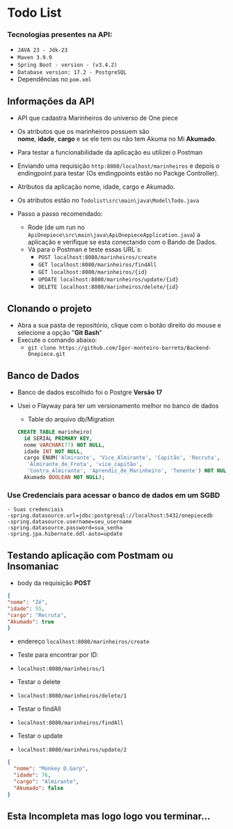 # Todo List

### Tecnologias presentes na API:

- ``JAVA 23 - Jdk-23``
- `Maven 3.9.9`
- ``Spring Boot - version - (v3.4.2) ``
- ``Database version: 17.2 - PostgreSQL``
- Dependências no ``pom.xml`` 


## Informações da API
- API que cadastra Marinheiros do universo de One piece
- Os atributos que os marinheiros possuem são  
**nome**, **idade**, **cargo** e se ele tem ou não tem Akuma no Mi 
**Akumado**.


- Para testar a funcionabilidade da aplicação eu utilizei o Postman
- Enviando uma requisição ``http:8080/localhost/marinheiros`` e depois o endingpoint para testar (Os endingpoints
  estão no Packge Controller).


- Atributos da aplicação nome, idade, cargo e Akumado.
- Os atributos estão no ``Todolist\src\main\java\Model\Todo.java ``

- Passo a passo recomendado:
    - Rode (de um run no ```ApiOnepiece\src\main\java\ApiOnepieceApplication.java```) a aplicação e verifique se esta conectando com o Bando de Dados.
    - Vá para o Postman e teste essas URL´s:
        - ``POST localhost:8080/marinheiros/create``
        - ``GET localhost:8080/marinheiros/findAll``
        - ``GET localhost:8080/marinheiros/{id}``
        - ``UPDATE localhost:8080/marinheiros/update/{id}``
        - ``DELETE localhost:8080/marinheiros/delete/{id}``

## Clonando o projeto

- Abra a sua pasta de repositório, clique com o botão direito do mouse e selecione a opção "**Git Bash**"
- Execute o comando abaixo:
    - ``git clone https://github.com/Igor-monteiro-barreto/Backend-Onepiece.git``

## Banco de Dados

- Banco de dados escolhido foi o Postgre **Versão 17**
- Usei o Flayway para ter um versionamento melhor no banco de dados

    - Table do arquivo db/Migration
  
  ```sql 
  CREATE TABLE marinheiro(
    id SERIAL PRIMARY KEY,
    nome VARCHAR(77) NOT NULL,
    idade INT NOT NULL,
    cargo ENUM('Almirante', 'Vice_Almirante', 'Capitão', 'Recruta',
     'Almirante_de_Frota', 'vice_capitão',
     'Contra_Almirante', 'Aprendiz_de_Marinheiro', 'Tenente') NOT NULL,
    Akumado BOOLEAN NOT NULL);
  ````

### Use Credenciais para acessar o banco de dados em um SGBD
    - Suas credenciais 
    -spring.datasource.url=jdbc:postgresql://localhost:5432/onepiecedb
    -spring.datasource.username=seu_username
    -spring.datasource.password=sua_senha
    -spring.jpa.hibernate.ddl-auto=update

## Testando aplicação com Postmam ou Insomaniac

- body da requisição **POST**
```json
{
"nome": "Zé",
"idade": 55,
"cargo": "Recruta",
"Akumado": true
}
```
- endereço ``localhost:8080/marinheiros/create``

- Teste para encontrar por ID:
- ``localhost:8080/marinheiros/1``
- Testar o delete 
- ``localhost:8080/marinheiros/delete/1``
- Testar o findAll
- ``localhost:8080/marinheiros/findAll``
- Testar o update 
- ``localhost:8080/marinheiros/update/2``
```json
{
  "nome": "Monkey D.Garp",
  "idade": 76,
  "cargo": "Almirante",
  "Akumado": false
}
```

## Esta Incompleta mas logo logo vou terminar...
